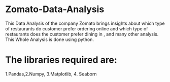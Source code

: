 # Zomato-Data-Analysis
This Data Analysis of the company Zomato brings insights about which type of restaurants do customer prefer ordering online and which type of restaurants does the customer prefer dining in , and many other analysis. This Whole Analysis is done using python.
# The libraries required are:
1.Pandas,2.Numpy, 3.Matplotlib, 4. Seaborn
